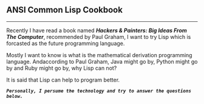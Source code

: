 ## ANSI Common Lisp Cookbook
------
Recently I have read a book named ***Hackers & Painters: Big Ideas From The Computer***, recommended by Paul Graham, I want to try Lisp which is forcasted as the future programming language.

Mostly I want to know is what is the mathematical derivation programming language. Andaccording to Paul Graham, Java might go by, Python might go by and Ruby might go by, why Lisp can not?

It is said that Lisp can help to program better.

***`Personally, I persume the technology and try to answer the questions below.`***
